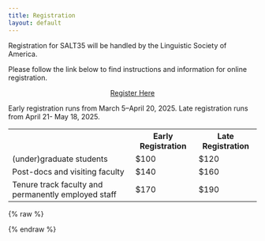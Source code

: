 ```yaml
---
title: Registration
layout: default
---
```

 
 Registration for SALT35 will be handled by the Linguistic Society of America.

Please follow the link below to find instructions and information for online registration.
  
<div style="text-align: center; margin-bottom: 1em;">
  <a href="https://www.surveymonkey.com/r/SALT35" id="reg-button">Register Here</a>
</div>


Early registration runs from March 5–April 20, 2025. Late registration runs from April 21- May 18, 2025.

<table class="reg">
  <tbody>
    <tr>
      <th>
      </th>
      <th>Early Registration</th>
      <th>Late Registration</th>
    </tr>
    <tr>
      <td>(under)graduate students</td>
      <td>$100</td>
      <td>$120</td>
    </tr>
    <tr>
      <td>Post-docs and visiting faculty</td>
      <td>$140</td>
      <td>$160</td>
    </tr>
   <tr>
      <td>Tenure track faculty and permanently employed staff</td>
      <td>$170</td>
      <td>$190</td>
    </tr>
  </tbody>
</table>

{% raw %}

<!--- 

  
If you plan to attend the conference and anticipate needing ASL/English interpretation, please notify the organizers at <span style="font-family: monospace">[salt34.ur@gmail.com](mailto:salt34.ur@gmail.com)</span> by March 20, 2024.
  
<hr/>

Early registration runs from March 4–April 24, 2024. Late registration runs from April 25, 2024–May 24, 2024.

<table class="reg">
  <tbody>
    <tr>
      <th>
      </th>
      <th>Early Registration</th>
      <th>Late Registration</th>
    </tr>
    <tr>
      <td>Students</td>
      <td>$110</td>
      <td>$130</td>
    </tr>
    <tr>
      <td>All others</td>
      <td>$165</td>
      <td>$190</td>
    </tr>
  </tbody>
</table>
<br/>
<hr/>

--->
 {% endraw %}
